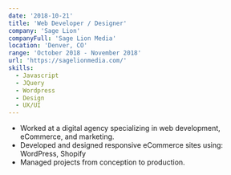```yaml
---
date: '2018-10-21'
title: 'Web Developer / Designer'
company: 'Sage Lion'
companyFull: 'Sage Lion Media'
location: 'Denver, CO'
range: 'October 2018 - November 2018'
url: 'https://sagelionmedia.com/'
skills:
  - Javascript
  - JQuery
  - Wordpress
  - Design
  - UX/UI
---
```


- Worked at a digital agency specializing in web development, eCommerce, and marketing.
- Developed and designed responsive eCommerce sites using: WordPress, Shopify
- Managed projects from conception to production.
